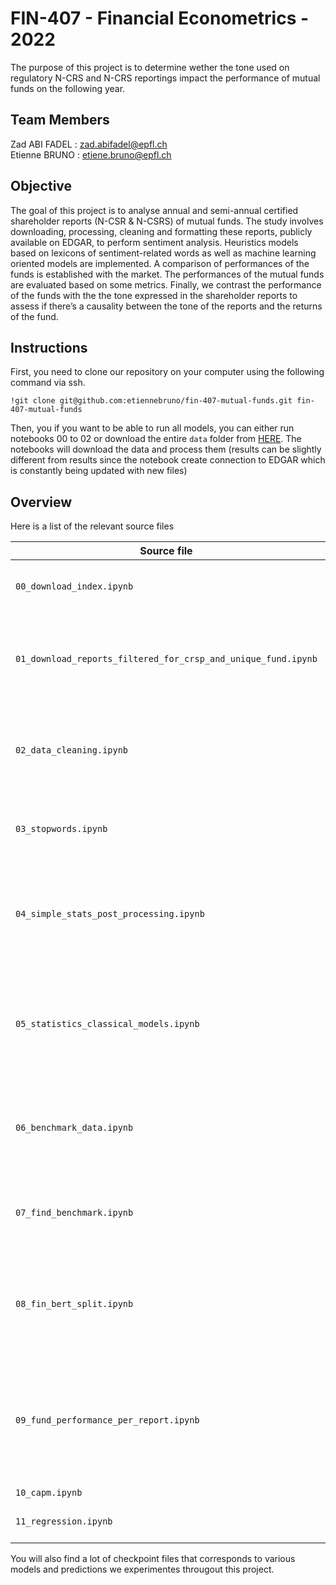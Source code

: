 # FIN-407 - Financial Econometrics - 2022

The purpose of this project is to determine wether the tone used on regulatory N-CRS and N-CRS reportings impact the performance of mutual funds on the following year.

## Team Members
Zad ABI FADEL : zad.abifadel@epfl.ch <br/>
Etienne BRUNO : etiene.bruno@epfl.ch <br/>

##  Objective
The goal of this project is to analyse annual and semi-annual certified shareholder reports (N-CSR & N-CSRS) of mutual funds. The study involves downloading, processing, cleaning and formatting these reports, publicly available on EDGAR, to perform sentiment analysis. Heuristics models based on lexicons of sentiment-related words as well as machine learning oriented models are implemented. A comparison of performances of the funds is established with the market. The performances of the mutual funds are evaluated based on some metrics. Finally, we contrast the performance of the funds with the the tone expressed in the shareholder reports to assess if there’s a causality between the tone of the reports and the returns of the fund.

## Instructions
First, you need to clone our repository on your computer using the following command via ssh.
```
!git clone git@github.com:etiennebruno/fin-407-mutual-funds.git fin-407-mutual-funds
```

Then, you if you want to be able to run all models, you can either run notebooks 00 to 02 or download the entire `data` folder from [HERE](https://www.swisstransfer.com/d/847d31ea-4ad9-4487-b545-9e6f8111888a). The notebooks will download the data and process them (results can be slightly different from results since the notebook create connection to EDGAR which is constantly being updated with new files)


## Overview
Here is a list of the relevant source files 

|Source file | Description|
|---|---|
|`00_download_index.ipynb`           |Get an index of all available reports (of all types)|
|`01_download_reports_filtered_for_crsp_and_unique_fund.ipynb`  | Download all N-CRS and N-CSRS reports available on EDGAR and CRSP|
|`02_data_cleaning.ipynb`            | Perform data cleaning on all reports and save them in a .txt format in a new cleaned folder|
|`03_stopwords.ipynb`   | Create a new file with a relatively exhaustive list of stopwords|
|`04_simple_stats_post_processing.ipynb`   | Used to get few numbers on the distribution of processed files between N-CSR and N-CSRS|
|`05_statistics_classical_models.ipynb`   | perform VADER, TextBlob and Flair pre-trained models on our corpus (take up to 4 hours for flair|
|`06_benchmark_data.ipynb`   | Get from CRSP the benchmark return and returns of all funds - comparisons |
|`07_find_benchmark.ipynb`   | Attempt to find benchmarks with rolling windows and full sentences|
|`08_fin_bert_split.ipynb`   | Perform FinBERT on our corpus - regular autonatic saving (RAM and time consuming)|
|`09_fund_performance_per_report.ipynb`   | Add the return of the fund for the year corresponding to the report to the dataframe containing all reports and saving |
|`10_capm.ipynb`   | -(TODO)- |
|`11_regression.ipynb`   | Perform some regression for analysis |

You will also find a lot of checkpoint files that corresponds to various models and predictions we experimentes througout this project.
